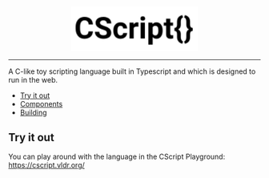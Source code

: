 <p align="center">
    <img src='logo.svg?raw=true' width='50%'>
</p>

---

A C-like toy scripting language built in Typescript and which is designed to run in the web.

- [Try it out](#try-it-out)
- [Components](#components)
- [Building](#features)

## Try it out
You can play around with the language in the CScript Playground: https://cscript.vldr.org/

